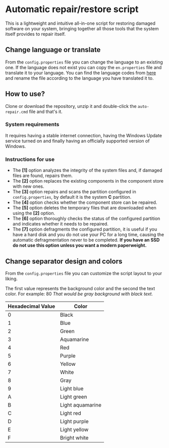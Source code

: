 # Automatic repair/restore script
This is a lightweight and intuitive all-in-one script for restoring damaged software on your system, bringing together all those tools that the system itself provides to repair itself.
## Change language or translate
From the `config.properties` file you can change the language to an existing one.
If the language does not exist you can copy the `en.properties` file and translate it to your language.
You can find the language codes from [here](https://es.wikipedia.org/wiki/ISO_639-1) and rename the file according to the language you have translated it to.
## How to use?
Clone or download the repository, unzip it and double-click the `auto-repair.cmd` file and that's it.
### System requirements
It requires having a stable internet connection, having the Windows Update service turned on and finally having an officially supported version of Windows.
### Instructions for use
- The **[1]** option analyzes the integrity of the system files and, if damaged files are found, repairs them.
- The **[2]** option replaces the existing components in the component store with new ones.
- The **[3]** option repairs and scans the partition configured in `config.properties`, by default it is the system **C** partition.
- The **[4]** option checks whether the component store can be repaired.
- The **[5]** option deletes the temporary files that are downloaded when using the **[2]** option.
- The **[6]** option thoroughly checks the status of the configured partition and indicates whether it needs to be repaired.
- The **[7]** option defragments the configured partition, it is useful if you have a hard disk and you do not use your PC for a long time, causing the automatic defragmentation never to be completed. **If you have an SSD do not use this option unless you want a modern paperweight.**
## Change separator design and colors
From the `config.properties` file you can customize the script layout to your liking.

The first value represents the background color and the second the text color. For example: 80 *That would be gray background with black text.*

| Hexadecimal Value | Color            |
|-------------------|------------------|
| 0                 | Black            |
| 1                 | Blue             |
| 2                 | Green            |
| 3                 | Aquamarine       |
| 4                 | Red              |
| 5                 | Purple           |
| 6                 | Yellow           |
| 7                 | White            |
| 8                 | Gray             |
| 9                 | Light blue       |
| A                 | Light green      |
| B                 | Light aquamarine |
| C                 | Light red        |
| D                 | Light purple     |
| E                 | Light yellow     |
| F                 | Bright white     |
